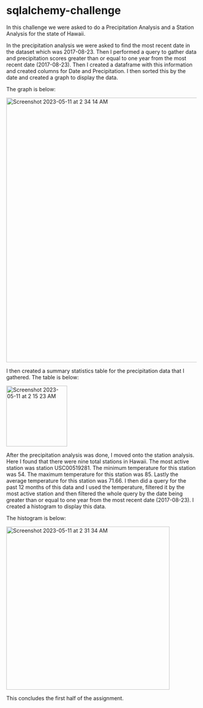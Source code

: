 # sqlalchemy-challenge

In this challenge we were asked to do a Precipitation Analysis and a Station Analysis for the state of Hawaii. 

In the precipitation analysis we were asked to find the most recent date in the dataset which was 2017-08-23. Then I performed a query to gather data and precipitation scores greater than or equal to one year from the most recent date (2017-08-23). Then I created a dataframe with this information and created columns for Date and Precipitation. I then sorted this by the date and created a graph to display the data. 

The graph is below: 
  
  <img width="701" alt="Screenshot 2023-05-11 at 2 34 14 AM" src="https://github.com/jgillas/sqlalchemy-challenge/assets/125215083/41a75ba8-2822-4de2-80f5-2c391daa172b">
  
I then created a summary statistics table for the precipitation data that I gathered. The table is below: 

  <img width="161" alt="Screenshot 2023-05-11 at 2 15 23 AM" src="https://github.com/jgillas/sqlalchemy-challenge/assets/125215083/176ba830-2cba-4c7b-a7e2-a2e72e83ed85">

After the precipitation analysis was done, I moved onto the station analysis. Here I found that there were nine total stations in Hawaii. The most active station was station USC00519281. The minimum temperature for this station was 54. The maximum temperature for this station was 85. Lastly the average temperature for this station was 71.66. I then did a query for the past 12 months of this data and I used the temperature, filtered it by the most active station and then filtered the whole query by the date being greater than or equal to one year from the most recent date (2017-08-23). I created a histogram to display this data. 

The histogram is below:

  <img width="432" alt="Screenshot 2023-05-11 at 2 31 34 AM" src="https://github.com/jgillas/sqlalchemy-challenge/assets/125215083/3c27e1cb-93ae-474d-b31e-673886b90dcc">

This concludes the first half of the assignment. 

